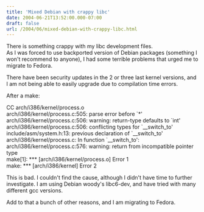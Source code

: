 ```yaml
---
title: 'Mixed Debian with crappy libc'
date: 2004-06-21T13:52:00.000-07:00
draft: false
url: /2004/06/mixed-debian-with-crappy-libc.html
---
```


There is something crappy with my libc development files.  
As I was forced to use backported version of Debian packages (something I won't recommend to anyone), I had some terrible problems that urged me to migrate to Fedora.  
  
There have been security updates in the 2 or three last kernel versions, and I am not being able to easily upgrade due to compilation time errors.  
  
After a make:  
  
CC arch/i386/kernel/process.o  
arch/i386/kernel/process.c:505: parse error before \`\*'  
arch/i386/kernel/process.c:506: warning: return-type defaults to \`int'  
arch/i386/kernel/process.c:506: conflicting types for \`\_\_switch\_to'  
include/asm/system.h:13: previous declaration of \`\_\_switch\_to'  
arch/i386/kernel/process.c: In function \`\_\_switch\_to':  
arch/i386/kernel/process.c:576: warning: return from incompatible pointer type  
make\[1\]: \*\*\* \[arch/i386/kernel/process.o\] Error 1  
make: \*\*\* \[arch/i386/kernel\] Error 2  
  
  
This is bad. I couldn't find the cause, although I didn't have time to further investigate. I am using Debian woody's libc6-dev, and have tried with many different gcc versions.  
  
Add to that a bunch of other reasons, and I am migrating to Fedora.